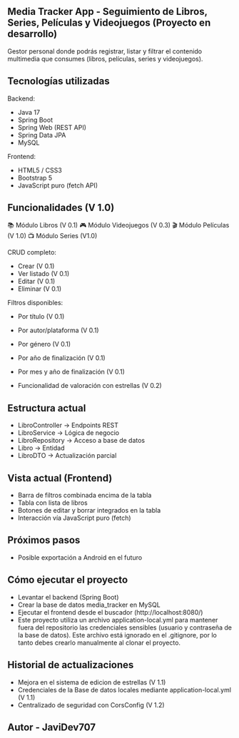 ## Media Tracker App - Seguimiento de Libros, Series, Películas y Videojuegos (Proyecto en desarrollo)

Gestor personal donde podrás registrar, listar y filtrar el contenido multimedia que consumes (libros, películas, series y videojuegos).

## Tecnologías utilizadas

Backend:
- Java 17
- Spring Boot
- Spring Web (REST API)
- Spring Data JPA
- MySQL

Frontend:
- HTML5 / CSS3
- Bootstrap 5
- JavaScript puro (fetch API)

## Funcionalidades (V 1.0)

📚 Módulo Libros (V 0.1)
🎮 Módulo Videojuegos (V 0.3)
🎬 Módulo Películas (V 1.0)
📺 Módulo Series (V1.0)

CRUD completo:
- Crear  (V 0.1)
- Ver listado (V 0.1)
- Editar  (V 0.1)
- Eliminar  (V 0.1)

Filtros disponibles:
- Por título (V 0.1)
- Por autor/plataforma (V 0.1)
- Por género (V 0.1)
- Por año de finalización (V 0.1)
- Por mes y año de finalización (V 0.1)

- Funcionalidad de valoración con estrellas (V 0.2)

## Estructura actual

- LibroController → Endpoints REST
- LibroService → Lógica de negocio
- LibroRepository → Acceso a base de datos
- Libro → Entidad
- LibroDTO → Actualización parcial

## Vista actual (Frontend)

- Barra de filtros combinada encima de la tabla
- Tabla con lista de libros
- Botones de editar y borrar integrados en la tabla
- Interacción vía JavaScript puro (fetch)

## Próximos pasos

- Posible exportación a Android en el futuro

## Cómo ejecutar el proyecto

- Levantar el backend (Spring Boot)
- Crear la base de datos media_tracker en MySQL
- Ejecutar el frontend desde el buscador (http://localhost:8080/)
- Este proyecto utiliza un archivo application-local.yml para mantener fuera del repositorio las credenciales sensibles (usuario y contraseña de la base de datos). Este archivo está ignorado en el .gitignore, por lo tanto debes crearlo manualmente al clonar el proyecto.

## Historial de actualizaciones

- Mejora en el sistema de edicion de estrellas (V 1.1)
- Credenciales de la Base de datos locales mediante application-local.yml (V 1.1)
- Centralizado de seguridad con CorsConfig (V 1.2)

## Autor - JaviDev707


